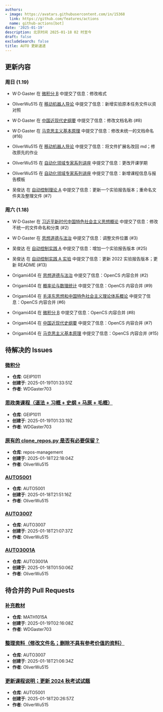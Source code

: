 ```yaml
---
authors:
- image: https://avatars.githubusercontent.com/in/15368
  link: https://github.com/features/actions
  name: github-actions[bot]
date: '2025-01-19'
description: 北京时间 2025-01-18 02 时至今
draft: false
excludeSearch: false
title: AUTO 更新速递
---
```


## 更新内容

### 周日 (1.19)

- W·D·Gaster 在 [微积分 B](https://github.com/HITSZ-OpenAuto/MATH1015B) 中提交了信息：修改格式

- OliverWu515 在 [移动机器人导论](https://github.com/HITSZ-OpenAuto/AUTO3012) 中提交了信息：新增实验原本任务文件以资对照

- W·D·Gaster 在 [中国近现代史纲要](https://github.com/HITSZ-OpenAuto/GEIP1016) 中提交了信息：修改文档名称 (#8)

- W·D·Gaster 在 [马克思主义基本原理](https://github.com/HITSZ-OpenAuto/GEIP1011) 中提交了信息：修改未统一的文档命名 (#16)

- OliverWu515 在 [移动机器人导论](https://github.com/HITSZ-OpenAuto/AUTO3012) 中提交了信息：将文件扩展名改回 md；修改原先的作业

- OliverWu515 在 [自动化领域专家系列讲座](https://github.com/HITSZ-OpenAuto/AUTO3022) 中提交了信息：更改开课学期

- OliverWu515 在 [自动化领域专家系列讲座](https://github.com/HITSZ-OpenAuto/AUTO3022) 中提交了信息：新增课程信息与报告模板

- 吴俊达 在 [自动控制理论 A](https://github.com/HITSZ-OpenAuto/AUTO3001A) 中提交了信息：更新一个实验报告版本；重命名文件夹及整理文件 (#7)

### 周六 (1.18)

- W·D·Gaster 在 [习近平新时代中国特色社会主义思想概论](https://github.com/HITSZ-OpenAuto/GEIP1017) 中提交了信息：修改不统一的文件命名和分类 (#2)

- W·D·Gaster 在 [思想道德与法治](https://github.com/HITSZ-OpenAuto/GEIP1015) 中提交了信息：调整文件位置 (#3)

- 吴俊达 在 [自动控制实践 A](https://github.com/HITSZ-OpenAuto/AUTO3002A) 中提交了信息：增加一个实验报告版本 (#25)

- 吴俊达 在 [自动控制实践 A 实验](https://github.com/HITSZ-OpenAuto/AUTO3016) 中提交了信息：更新 2022 实验报告版本；更新 README (#13)

- Origami404 在 [思想道德与法治](https://github.com/HITSZ-OpenAuto/GEIP1015) 中提交了信息：OpenCS 内容合并 (#2)

- Origami404 在 [概率论与数理统计](https://github.com/HITSZ-OpenAuto/MATH1004) 中提交了信息：OpenCS 内容合并 (#9)

- Origami404 在 [毛泽东思想和中国特色社会主义理论体系概论](https://github.com/HITSZ-OpenAuto/GEIP1018) 中提交了信息：OpenCS 内容合并 (#6)

- Origami404 在 [微积分 B](https://github.com/HITSZ-OpenAuto/MATH1015B) 中提交了信息：OpenCS 内容合并 (#8)

- Origami404 在 [中国近现代史纲要](https://github.com/HITSZ-OpenAuto/GEIP1016) 中提交了信息：OpenCS 内容合并 (#7)

- Origami404 在 [马克思主义基本原理](https://github.com/HITSZ-OpenAuto/GEIP1011) 中提交了信息：OpenCS 内容合并 (#15)

## 待解决的 Issues

### [微积分](https://github.com/HITSZ-OpenAuto/GEIP1011/issues/18)

- **仓库**: GEIP1011
- **创建于**: 2025-01-19T01:33:51Z
- **作者**: WDGaster703

### [思政类课程（道法 + 习概 + 史纲 + 马原 + 毛概）](https://github.com/HITSZ-OpenAuto/GEIP1011/issues/17)

- **仓库**: GEIP1011
- **创建于**: 2025-01-19T01:33:19Z
- **作者**: WDGaster703

### [原有的 clone_repos.py 是否有必要保留？](https://github.com/HITSZ-OpenAuto/repos-management/issues/2)

- **仓库**: repos-management
- **创建于**: 2025-01-18T22:18:04Z
- **作者**: OliverWu515

### [AUTO5001](https://github.com/HITSZ-OpenAuto/AUTO5001/issues/4)

- **仓库**: AUTO5001
- **创建于**: 2025-01-18T21:51:16Z
- **作者**: OliverWu515

### [AUTO3007](https://github.com/HITSZ-OpenAuto/AUTO3007/issues/11)

- **仓库**: AUTO3007
- **创建于**: 2025-01-18T21:07:37Z
- **作者**: OliverWu515

### [AUTO3001A](https://github.com/HITSZ-OpenAuto/AUTO3001A/issues/9)

- **仓库**: AUTO3001A
- **创建于**: 2025-01-18T01:50:06Z
- **作者**: OliverWu515

## 待合并的 Pull Requests

### [补充教材](https://github.com/HITSZ-OpenAuto/MATH1015A/pull/11)

- **仓库**: MATH1015A
- **创建于**: 2025-01-19T02:16:08Z
- **作者**: WDGaster703

### [整理资料（修改文件名；删除不具有参考价值的资料）](https://github.com/HITSZ-OpenAuto/AUTO3007/pull/10)

- **仓库**: AUTO3007
- **创建于**: 2025-01-18T21:06:34Z
- **作者**: OliverWu515

### [更新课程说明；更新 2024 秋考试试题](https://github.com/HITSZ-OpenAuto/AUTO5001/pull/3)

- **仓库**: AUTO5001
- **创建于**: 2025-01-18T20:26:57Z
- **作者**: OliverWu515

